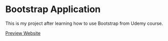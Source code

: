 # Bootstrap Application #

This is my project after learning how to use Bootstrap from Udemy course.

[Preview Website](https://dityatamas.github.io/tindog-bootstrap-learning/)
